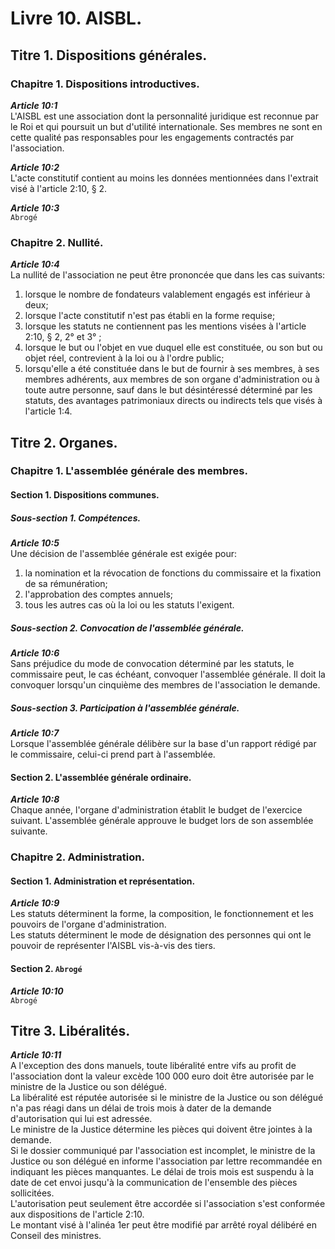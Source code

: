 # Livre 10. AISBL.

## Titre 1. Dispositions générales.

### Chapitre 1. Dispositions introductives.

***Article 10:1***  
L'AISBL est une association dont la personnalité juridique est reconnue par le Roi et qui poursuit un but d'utilité internationale. Ses membres ne sont en cette qualité pas responsables pour les engagements contractés par l'association.

***Article 10:2***  
L'acte constitutif contient au moins les données mentionnées dans l'extrait visé à l'article 2:10, § 2.

***Article 10:3***  
`Abrogé`

### Chapitre 2. Nullité.

***Article 10:4***  
La nullité de l'association ne peut être prononcée que dans les cas suivants:  
1. lorsque le nombre de fondateurs valablement engagés est inférieur à deux;  
2. lorsque l'acte constitutif n'est pas établi en la forme requise;  
3. lorsque les statuts ne contiennent pas les mentions visées à l'article 2:10, § 2, 2° et 3° ;  
4. lorsque le but ou l'objet en vue duquel elle est constituée, ou son but ou objet réel, contrevient à la loi ou à l'ordre public;  
5. lorsqu'elle a été constituée dans le but de fournir à ses membres, à ses membres adhérents, aux membres de son organe d'administration ou à toute autre personne, sauf dans le but désintéressé déterminé par les statuts, des avantages patrimoniaux directs ou indirects tels que visés à l'article 1:4.

## Titre 2. Organes.

### Chapitre 1. L'assemblée générale des membres.

#### Section 1. Dispositions communes.

##### Sous-section 1. Compétences.

***Article 10:5***  
Une décision de l'assemblée générale est exigée pour:  
1. la nomination et la révocation de fonctions du commissaire et la fixation de sa rémunération;  
2. l'approbation des comptes annuels;  
3. tous les autres cas où la loi ou les statuts l'exigent.

##### Sous-section 2. Convocation de l'assemblée générale.

***Article 10:6***  
Sans préjudice du mode de convocation déterminé par les statuts, le commissaire peut, le cas échéant, convoquer l'assemblée générale. Il doit la convoquer lorsqu'un cinquième des membres de l'association le demande.

##### Sous-section 3. Participation à l'assemblée générale.

***Article 10:7***  
Lorsque l'assemblée générale délibère sur la base d'un rapport rédigé par le commissaire, celui-ci prend part à l'assemblée.

#### Section 2. L'assemblée générale ordinaire.

***Article 10:8***  
Chaque année, l'organe d'administration établit le budget de l'exercice suivant. L'assemblée générale approuve le budget lors de son assemblée suivante.

### Chapitre 2. Administration.

#### Section 1. Administration et représentation.

***Article 10:9***  
Les statuts déterminent la forme, la composition, le fonctionnement et les pouvoirs de l'organe d'administration.  
Les statuts déterminent le mode de désignation des personnes qui ont le pouvoir de représenter l'AISBL vis-à-vis des tiers.

#### Section 2. `Abrogé`

***Article 10:10***  
`Abrogé`

## Titre 3. Libéralités.

***Article 10:11***  
A l'exception des dons manuels, toute libéralité entre vifs au profit de l'association dont la valeur excède 100 000 euro doit être autorisée par le ministre de la Justice ou son délégué.  
La libéralité est réputée autorisée si le ministre de la Justice ou son délégué n'a pas réagi dans un délai de trois mois à dater de la demande d'autorisation qui lui est adressée.  
Le ministre de la Justice détermine les pièces qui doivent être jointes à la demande.  
Si le dossier communiqué par l'association est incomplet, le ministre de la Justice ou son délégué en informe l'association par lettre recommandée en indiquant les pièces manquantes. Le délai de trois mois est suspendu à la date de cet envoi jusqu'à la communication de l'ensemble des pièces sollicitées.  
L'autorisation peut seulement être accordée si l'association s'est conformée aux dispositions de l'article 2:10.  
Le montant visé à l'alinéa 1er peut être modifié par arrêté royal délibéré en Conseil des ministres.
